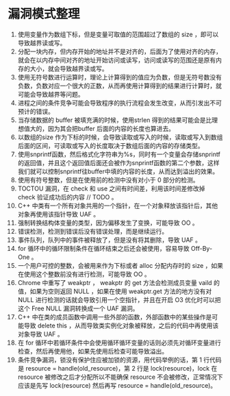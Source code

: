 # 漏洞模式整理

1. 使用变量作为数组下标，但是变量可取值的范围超过了数组的 size ，即可以导致越界读或写。
2. 分配一块内存，但内存开始的地址并不是对齐的，后面为了使用对齐的内存，就会在以内存中间对齐的地址开始访问或读写，访问或读写的范围还是原有内存的大小，就会导致越界读或写。
3. 使用无符号数进行运算时，理论上计算得到的值应为负数，但是无符号数没有负数，负数对应一个很大的正数，从而再使用计算得到的结果进行计算时，就可能会导致越界等问题。
4. 进程之间的条件竞争可能会导致程序的执行流程会发生改变，从而引发出不可预计的错误。
5. 当存储数据的 buffer 被填充满的时候，使用strlen 得到的结果可能会是比理想值大的，因为其会把buffer 后面的内容的长度也算进去。
6. 以数组的size 作为下标的时候，会导致读取或写入的时候，读取或写入到数组后面的区间，可读取或写入的长度取决于数组后面的内容的存储类型。
7. 使用snprintf函数，然后格式化字符串为%s，同时有一个变量会存储snprintf的返回值，并且这个返回值后面还会被作为snprintf函数的第二个参数，这样我们就可以控制snprintf往buffer中填的内容的长度，从而达到溢出的效果。
8. 使用有符号整数，但是在使用前的检测中没有对小于 0 部分的检测。
9. TOCTOU 漏洞，在 check 和 use 之间有时间差，利用该时间差修改掉 check 验证成功后的内容 // TODO 。
10. C++ 中类有一个所有对象共用的一个指针，在一个对象释放该指针后，其他对象再使用该指针导致 UAF 。
11. 强制转换结构体变量的类型，因为偏移发生了变换，可能导致 OO 。
12. 错误检测，检测到错误后没有错误处理，而是继续运行。
13. 事件队列，队列中的事件被释放了，但是没有将其删除，导致 UAF 。
14. for 循环中的循环限制条件在循环结束之后还会被使用，容易导致 Off-By-One 。
15. 一个用户可控的整数，会被用来作为下标或者 alloc 分配内存时的 size ，如果在使用这个整数前没有进行检测，可能导致 OO 。
16. Chrome 中重写了 weakptr ， weakptr 的 get 方法会检测成员变量 vaild 的值，如果为空则返回 NULL ，如果在使用 weakptr.get 方法的地方没有对 NULL 进行检测的话就会导致引用一个空指针，并且在开启 O3 优化时可以把这个 Free NULL 漏洞转换成一个 UAF 漏洞。
17. C++ 中在类的成员函数中调用一些外部的函数，外部函数中的某些操作是可能导致 delete this ，从而导致类实例化对象被释放，之后的代码中再使用该对象导致 UAF 。
18. 在 for 循环中若循环条件中会使用循环循环变量的话则必须先对循环变量进行检查，然后再使用他，如果先使用后检查可能导致溢出。
19. 条件竞争漏洞，锁没有保护住应被加锁的资源，用代码举例的话，第 1 行代码是 resource = handle(old_resource)，第 2 行是 lock(resource)，lock 在 resource 被修改之后才分配所以不能确保 resource 不会被修改，正常情况下应该是先写 lock(resource) 然后再写 resource = handle(old_resource)。


